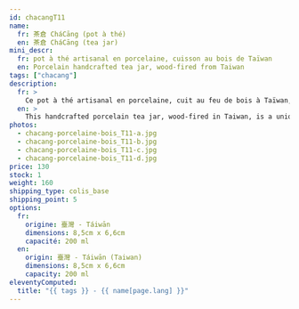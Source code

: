 ```yaml
---
id: chacangT11
name:
  fr: 茶倉 CháCāng (pot à thé)
  en: 茶倉 CháCāng (tea jar)
mini_descr:
  fr: pot à thé artisanal en porcelaine, cuisson au bois de Taïwan
  en: Porcelain handcrafted tea jar, wood-fired from Taiwan
tags: ["chacang"]
description:
  fr: >
    Ce pot à thé artisanal en porcelaine, cuit au feu de bois à Taïwan, est une pièce unique où chaque détail raconte une histoire.<!--more--> Ses teintes chaleureuses et son fini texturé apportent une touche d’élégance naturelle à vos moments de thé. Un bel équilibre entre authenticité et simplicité.
  en: >
    This handcrafted porcelain tea jar, wood-fired in Taiwan, is a unique piece where every detail tells a story.<!--more--> Its warm tones and textured finish bring a natural elegance to your tea moments. A perfect balance of authenticity and simplicity.
photos:
  - chacang-porcelaine-bois_T11-a.jpg
  - chacang-porcelaine-bois_T11-b.jpg
  - chacang-porcelaine-bois_T11-c.jpg
  - chacang-porcelaine-bois_T11-d.jpg
price: 130
stock: 1
weight: 160
shipping_type: colis_base
shipping_point: 5
options:
  fr:
    origine: 臺灣 - Táiwān
    dimensions: 8,5cm x 6,6cm
    capacité: 200 ml
  en:
    origin: 臺灣 - Táiwān (Taiwan)
    dimensions: 8,5cm x 6,6cm
    capacity: 200 ml
eleventyComputed:
  title: "{{ tags }} - {{ name[page.lang] }}"
---
```

